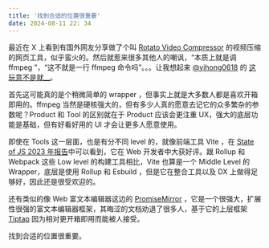 ```yaml
---
title: '找到合适的位置很重要'
date: 2024-08-11 22: 34
---
```




最近在 X 上看到有国外网友分享做了个叫 [Rotato Video Compressor](https://tools.rotato.app/compress) 的视频压缩的网页工具，似乎蛮火的。然后就惹来很多其他人的嘲讽，“本质上就是调 ffmpeg ”，“这不就是一行 ffmpeg 命令吗”。。。让我想起来 [@yihong0618](https://x.com/yihong0618) 的 [这玩意不是就__](https://github.com/yihong0618/gitblog/issues/291)。

首先这可能真的是个稍微简单的 wrapper ，但事实上就是大多数人都是喜欢开箱即用的。ffmpeg 当然是硬核强大的，但有多少人真的愿意去记它的众多繁杂的参数呢？Product 和 Tool 的区别就在于 Product 应该会更注重 UX，强大的底层功能是基础，但有好看好用的 UI 才会让更多人愿意使用。

即使在 Tools 这一层面，也是有分不同 level 的，就像前端工具 Vite ，在 [State of JS 2023 年报告](https://2023.stateofjs.com/en-US/awards/)中可以看到，它在 Web 开发者中大获好评。跟 Rollup 和 Webpack 这些 Low level 的构建工具相比，Vite 也算是一个 Middle Level 的 Wrapper，底层是使用 Rollup 和 Esbuild ，但是它在整合工具以及 DX 上做得足够好，因此还是很受欢迎的。

还有类似的像 Web 富文本编辑器这边的 [PromiseMirror](https://prosemirror.net/) ，它是一个很强大，扩展性很强的富文本编辑器框架，其晦涩的文档劝退了很多人，基于它的上层框架 [Tiptap](https://tiptap.dev/) 因为相对更开箱即用而能被人接受。

找到合适的位置很重要。